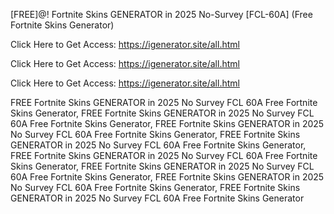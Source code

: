 [FREE]@! Fortnite Skins GENERATOR in 2025 No-Survey [FCL-60A] (Free Fortnite Skins Generator)

Click Here to Get Access: https://igenerator.site/all.html

Click Here to Get Access: https://igenerator.site/all.html

Click Here to Get Access: https://igenerator.site/all.html

 FREE Fortnite Skins GENERATOR in 2025 No Survey FCL 60A Free Fortnite Skins Generator, FREE Fortnite Skins GENERATOR in 2025 No Survey FCL 60A Free Fortnite Skins Generator, FREE Fortnite Skins GENERATOR in 2025 No Survey FCL 60A Free Fortnite Skins Generator, FREE Fortnite Skins GENERATOR in 2025 No Survey FCL 60A Free Fortnite Skins Generator, FREE Fortnite Skins GENERATOR in 2025 No Survey FCL 60A Free Fortnite Skins Generator, FREE Fortnite Skins GENERATOR in 2025 No Survey FCL 60A Free Fortnite Skins Generator, FREE Fortnite Skins GENERATOR in 2025 No Survey FCL 60A Free Fortnite Skins Generator, FREE Fortnite Skins GENERATOR in 2025 No Survey FCL 60A Free Fortnite Skins Generator
